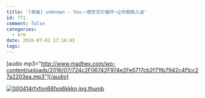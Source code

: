 ```yaml
---
title: '[单曲] unknown - You☆~想念式の循环~让你痴痴入迷'
id: 771
comment: false
categories:
  - arm
date: 2016-07-02 17:16:03
tags:
---
```


[audio mp3="http://www.madhex.com/wp-content/uploads/2016/07/724c2F06742F974e2Fe5717cb2f71fb7942c4f1cc27a2203ea.mp3"][/audio]

<!-- more -->
[![000414rfxfon66fxp6kkkn.jpg.thumb](http://www.madhex.com/wp-content/uploads/2016/07/000414rfxfon66fxp6kkkn.jpg.thumb_-375x250.jpg)](http://www.madhex.com/wp-content/uploads/2016/07/000414rfxfon66fxp6kkkn.jpg.thumb_.jpg)
